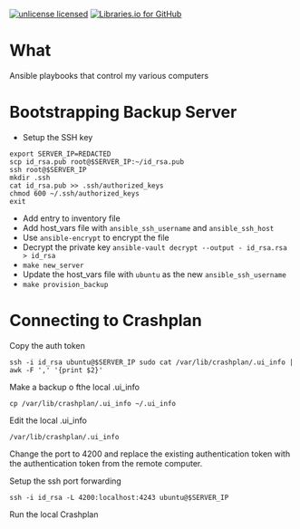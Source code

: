 [![unlicense licensed](https://img.shields.io/badge/license-unlicense-blue.svg)](./LICENSE)
[![Libraries.io for GitHub](https://img.shields.io/librariesio/github/hutchic/ansible_playbooks.png)](https://github.com/hutchic/ansible_playbooks/blob/master/requirements.txt)

# What

Ansible playbooks that control my various computers

# Bootstrapping Backup Server

- Setup the SSH key

```
export SERVER_IP=REDACTED
scp id_rsa.pub root@$SERVER_IP:~/id_rsa.pub
ssh root@$SERVER_IP
mkdir .ssh
cat id_rsa.pub >> .ssh/authorized_keys
chmod 600 ~/.ssh/authorized_keys
exit
```

- Add entry to inventory file
- Add host_vars file with `ansible_ssh_username` and `ansible_ssh_host`
- Use `ansible-encrypt` to encrypt the file
- Decrypt the private key `ansible-vault decrypt --output - id_rsa.rsa > id_rsa`
- `make new_server`
- Update the host_vars file with `ubuntu` as the new `ansible_ssh_username`
- `make provision_backup`

# Connecting to Crashplan

Copy the auth token
```
ssh -i id_rsa ubuntu@$SERVER_IP sudo cat /var/lib/crashplan/.ui_info | awk -F ',' '{print $2}'
```

Make a backup o fthe local .ui_info
```
cp /var/lib/crashplan/.ui_info ~/.ui_info
```

Edit the local .ui_info
```
/var/lib/crashplan/.ui_info
```
Change the port to 4200 and replace the existing authentication token with the
authentication token from the remote computer.

Setup the ssh port forwarding
```
ssh -i id_rsa -L 4200:localhost:4243 ubuntu@$SERVER_IP
```

Run the local Crashplan
